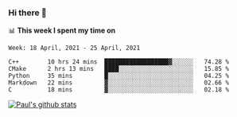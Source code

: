 ### Hi there 👋

📊 **This week I spent my time on**
<!--START_SECTION:waka-->
```text
Week: 18 April, 2021 - 25 April, 2021

C++        10 hrs 24 mins  ██████████████████▓░░░░░░   74.28 % 
CMake      2 hrs 13 mins   ████░░░░░░░░░░░░░░░░░░░░░   15.85 % 
Python     35 mins         █░░░░░░░░░░░░░░░░░░░░░░░░   04.25 % 
Markdown   22 mins         ▓░░░░░░░░░░░░░░░░░░░░░░░░   02.66 % 
C          18 mins         ▓░░░░░░░░░░░░░░░░░░░░░░░░   02.18 % 
```
<!--END_SECTION:waka-->


[![Paul's github stats](https://github-readme-stats.vercel.app/api?username=mickeyouyou&theme=dracula&show_icons=true)](https://github.com/anuraghazra/github-readme-stats)
